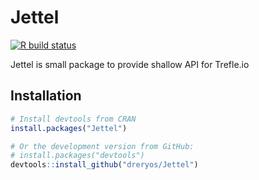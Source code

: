 # Jettel

<!-- badges: start -->
<!--[![CRAN status](https://www.r-pkg.org/badges/version/roxygen2)](https://CRAN.R-project.org/package=roxygen2)-->
[![R build status](https://github.com/dreryos/Jettel/workflows/R-CMD-check/badge.svg)](https://github.com/dreryos/Jettel/actions)
<!--[![codecov](https://codecov.io/gh/dreryos/Jettel/branch/master/graph/badge.svg?token=8SVZ0FOPRJ)](https://codecov.io/gh/dreryos/Jettel)-->
<!-- badges: end -->

Jettel is small package to provide shallow API for Trefle.io

## Installation 

```R
# Install devtools from CRAN
install.packages("Jettel")

# Or the development version from GitHub:
# install.packages("devtools")
devtools::install_github("dreryos/Jettel")
```

<!--
## Usage

The premise of roxygen2 is simple: describe your functions in comments next to their definitions and roxygen2 will process your source code and comments to produce Rd files in the `man/` directory.  Here's a [simple example](https://stringr.tidyverse.org/reference/str_length.html) from the stringr package:

```R
#' The length of a string
#'
#' Technically this returns the number of "code points", in a string. One
#' code point usually corresponds to one character, but not always. For example,
#' an u with a umlaut might be represented as a single character or as the
#' combination a u and an umlaut.
#'
#' @inheritParams str_detect
#' @return A numeric vector giving number of characters (code points) in each
#'    element of the character vector. Missing string have missing length.
#' @seealso [stringi::stri_length()] which this function wraps.
#' @export
#' @examples
#' str_length(letters)
#' str_length(NA)
#' str_length(factor("abc"))
#' str_length(c("i", "like", "programming", NA))
str_length <- function(string) {
}
```

When you `roxygenise()` (or `devtools::document()`) your package these comments will be automatically transformed to the `.Rd` that R uses to generate the documentation you see when you type `?str_length`. 

## Learn more

To get started, first read `vignette("roxygen2")`. Then read more about the specific package component that you want to generate:

* For `.Rd` documentation files, read `vignette("rd")`.
* For the `NAMESPACE`, read `vignette("namespace")`.
* For the `Collate` field in the `DESCRIPTION`, read `update_collate()`.
-->
